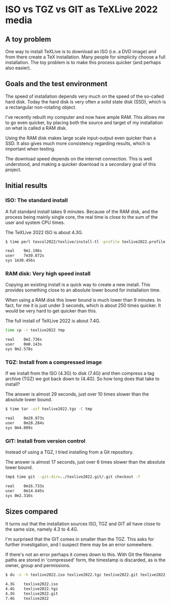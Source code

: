 # ISO vs TGZ vs GIT as TeXLive 2022 media

## A toy problem

One way to install TeXLive is to download an ISO (i.e. a DVD image)
and from there create a TeX installation. Many people for simplicity
choose a full installation. The toy problem is to make this process
quicker (and perhaps also easier).

## Goals and the test environment

The speed of installation depends very much on the speed of the
so-called hard disk. Today the hard disk is very often a solid state
disk (SSD), which is a rectangular non-rotating object.

I've recently rebuilt my computer and now have ample RAM. This allows
me to go even quicker, by placing both the source and target of my
installation on what is called a RAM disk.

Using the RAM disk makes large scale input-output even quicker than a
SSD. It also gives much more consistency regarding results, which is
important when testing.

The download speed depends on the internet connection. This is well
understood, and making a quicker download is a secondary goal of this
project.

## Initial results

### ISO: The standard install

A full standard install takes 9 minutes. Because of the RAM disk, and
the process being mainly single core, the real time is close to the
sum of the user and system CPU times.

The TeXLive 2022 ISO is about 4.3G.

```bash
$ time perl texcol2022/texlive/install-tl -profile texlive2022.profile

real	9m1.196s
user	7m30.872s
sys	1m30.456s

```

### RAM disk: Very high speed install

Copying an existing install is a quick way to create a new
install. This provides something close to an absolute lower bound for
installation time.

When using a RAM disk this lower bound is much lower than 9
minutes. In fact, for me it is just under 3 seconds, which is about
250 times quicker. It would be very hard to get quicker than this.

The full install of TeXLive 2022 is about 7.4G.

```bash
time cp -r texlive2022 tmp

real	0m2.736s
user	0m0.143s
sys	0m2.578s
```

### TGZ: Install from a compressed image

If we install from the ISO (4.3G) to disk (7.4G) and then compress a
tag archive (TGZ) we got back down to (4.4G). So how long does that
take to install?

The answer is almost 29 seconds, just over 10 times slower than the
absolute lower bound.


```bash
$ time tar -xzf texlive2022.tgz -C tmp

real	0m28.973s
user	0m28.284s
sys	0m4.009s
```

### GIT: Install from version control

Instead of using a TGZ, I tried installing from a Git repository.

The answer is almost 17 seconds, just over 6 times slower than the
absolute lower bound.

```bash
tmp$ time git --git-dir=../texlive2022.git/.git checkout -f

real	0m16.733s
user	0m14.645s
sys	0m2.316s
```

## Sizes compared

It turns out that the installation sources ISO, TGZ and GIT all have
close to the same size, namely 4.3 to 4.4G.

I'm surprised that the GIT comes in smaller than the TGZ. This asks
for further investigation, and I suspect there may be an error
somewhere.

If there's not an error perhaps it comes down to this. With Git the
filename paths are stored in 'compressed' form, the timestamp is
discarded, as is the owner, group and permissions.

```bash
$ du -s -h texlive2022.iso texlive2022.tgz texlive2022.git texlive2022

4.3G	texlive2022.iso
4.4G	texlive2022.tgz
4.3G	texlive2022.git
7.4G	texlive2022
```